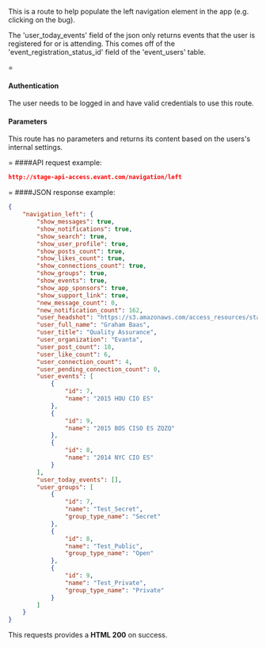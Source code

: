 <!-- --- title: GET /navigation/left -->

This is a route to help populate the left navigation element in the app (e.g. clicking on the bug).

The 'user_today_events' field of the json only returns events that the user is registered for or is attending. This comes off of the 'event_registration_status_id' field of the 'event_users' table.

=
#### Authentication

The user needs to be logged in and have valid credentials to use this route.

#### Parameters

This route has no parameters and returns its content based on the users's internal settings.

=
####API request example:
```json
http://stage-api-access.evant.com/navigation/left
```
=
####JSON response example:

```json
{
    "navigation_left": {
        "show_messages": true,
        "show_notifications": true,
        "show_search": true,
        "show_user_profile": true,
        "show_posts_count": true,
        "show_likes_count": true,
        "show_connections_count": true,
        "show_groups": true,
        "show_events": true,
        "show_app_sponsors": true,
        "show_support_link": true,
        "new_message_count": 0,
        "new_notification_count": 162,
        "user_headshot": "https://s3.amazonaws.com/access_resources/staging/thumbnails/7.jpg?12",
        "user_full_name": "Graham Baas",
        "user_title": "Quality Assurance",
        "user_organization": "Evanta",
        "user_post_count": 18,
        "user_like_count": 6,
        "user_connection_count": 4,
        "user_pending_connection_count": 0,
        "user_events": [
            {
                "id": 7,
                "name": "2015 HOU CIO ES"
            },
            {
                "id": 9,
                "name": "2015 BOS CISO ES ZQZQ"
            },
            {
                "id": 8,
                "name": "2014 NYC CIO ES"
            }
        ],
        "user_today_events": [],
        "user_groups": [
            {
                "id": 7,
                "name": "Test_Secret",
                "group_type_name": "Secret"
            },
            {
                "id": 8,
                "name": "Test_Public",
                "group_type_name": "Open"
            },
            {
                "id": 9,
                "name": "Test_Private",
                "group_type_name": "Private"
            }
        ]
    }
}
```

This requests provides a **HTML 200** on success.